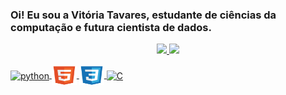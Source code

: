 ### Oi! Eu sou a Vitória Tavares, estudante de ciências da computação e futura cientista de dados.

<div align="center">
  <a href="https://github.com/vitavares">
  <img width="48%"  src="https://github-readme-stats.vercel.app/api?username=vitavares&show_icons=true&theme=midnight-purple&include_all_commits=true&count_private=true"/>
  <img width="48%"  src="https://github-readme-stats.vercel.app/api/top-langs/?username=vitavares&layout=compact&langs_count=7&theme=midnight-purple"/>
</div>


<div style="display: inline_block"><br>
  <img align="center" alt="python" height="30" width="40" src="https://cdn.jsdelivr.net/gh/devicons/devicon/icons/python/python-original.svg">
  <img align="center" alt="HTML" height="30" width="40" src="https://raw.githubusercontent.com/devicons/devicon/master/icons/html5/html5-original.svg">
  <img align="center" alt="CSS" height="30" width="40" src="https://raw.githubusercontent.com/devicons/devicon/master/icons/css3/css3-original.svg">
  <img align="center" alt="C" height="30" width="40" src="https://cdn.jsdelivr.net/gh/devicons/devicon/icons/c/c-original.svg">
</div>
